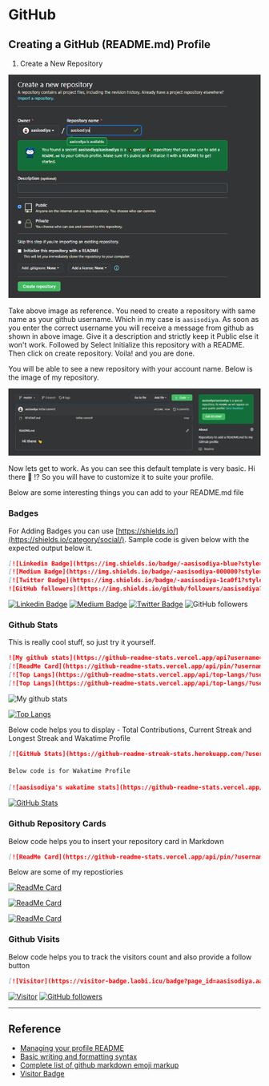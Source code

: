# GitHub

## Creating a GitHub (README.md) Profile

1. Create a New Repository

![Creating a New Repository](images/image-001.png)

Take above image as reference. You need to create a repository with same name as your github username. Which in my case is `aasisodiya`. As soon as you enter the correct username you will receive a message from github as shown in above image. Give it a description and strictly keep it Public else it won't work. Followed by Select Initialize this repository with a README. Then click on create repository. Voila! and you are done.

You will be able to see a new repository with your account name. Below is the image of my repository.

![My Repository](images/image-002.png)

Now lets get to work. As you can see this default template is very basic. Hi there :wave: !? So you will have to customize it to suite your profile.

Below are some interesting things you can add to your README.md file

### Badges

For Adding Badges you can use [https://shields.io/](https://shields.io/category/social/). Sample code is given below with the expected output below it.

```md
[![Linkedin Badge](https://img.shields.io/badge/-aasisodiya-blue?style=for-the-badge&logo=Linkedin&logoColor=white&link=https://www.linkedin.com/in/aasisodiya/)](https://www.linkedin.com/in/aasisodiya/)
[![Medium Badge](https://img.shields.io/badge/-aasisodiya-000000?style=for-the-badge&labelColor=000000&logo=Medium&link=https://medium.com/@aasisodiya)](https://medium.com/@aasisodiya)
[![Twitter Badge](https://img.shields.io/badge/-aasisodiya-1ca0f1?style=for-the-badge&labelColor=1ca0f1&logo=twitter&logoColor=white&link=https://twitter.com/aasisodiya)](https://twitter.com/aasisodiya)
![GitHub followers](https://img.shields.io/github/followers/aasisodiya?label=Followers&style=for-the-badge&logo=GitHub)
```

[![Linkedin Badge](https://img.shields.io/badge/-aasisodiya-blue?style=for-the-badge&logo=Linkedin&logoColor=white&link=https://www.linkedin.com/in/aasisodiya/)](https://www.linkedin.com/in/aasisodiya/)
[![Medium Badge](https://img.shields.io/badge/-aasisodiya-000000?style=for-the-badge&labelColor=000000&logo=Medium&link=https://medium.com/@aasisodiya)](https://medium.com/@aasisodiya)
[![Twitter Badge](https://img.shields.io/badge/-aasisodiya-1ca0f1?style=for-the-badge&labelColor=1ca0f1&logo=twitter&logoColor=white&link=https://twitter.com/aasisodiya)](https://twitter.com/aasisodiya)
![GitHub followers](https://img.shields.io/github/followers/aasisodiya?label=Followers&style=for-the-badge&logo=GitHub)

### Github Stats

This is really cool stuff, so just try it yourself.

```md
![My github stats](https://github-readme-stats.vercel.app/api?username=aasisodiya&count_private=true&show_icons=true&theme=radical)
[![ReadMe Card](https://github-readme-stats.vercel.app/api/pin/?username=aasisodiya&repo=github-readme-stats)](https://aasisodiya.github.io/)
[![Top Langs](https://github-readme-stats.vercel.app/api/top-langs/?username=aasisodiya)](https://aasisodiya.github.io/)
[![Top Langs](https://github-readme-stats.vercel.app/api/top-langs/?username=aasisodiya&layout=compact)](https://aasisodiya.github.io/)
```

![My github stats](https://github-readme-stats.vercel.app/api?username=aasisodiya&count_private=true&show_icons=true&theme=radical)

[![Top Langs](https://github-readme-stats.vercel.app/api/top-langs/?username=aasisodiya&layout=compact)](https://aasisodiya.github.io/)

Below code helps you to display - Total Contributions, Current Streak and Longest Streak and Wakatime Profile

```md
[![GitHub Stats](https://github-readme-streak-stats.herokuapp.com/?user=aasisodiya)](#)

Below code is for Wakatime Profile

[![aasisodiya's wakatime stats](https://github-readme-stats.vercel.app/api/wakatime?username=aasisodiya)](#)
```

[![GitHub Stats](https://github-readme-streak-stats.herokuapp.com/?user=aasisodiya)](#)

### Github Repository Cards

Below code helps you to insert your repository card in Markdown

```md
[![ReadMe Card](https://github-readme-stats.vercel.app/api/pin/?username=aasisodiya&repo=general)](https://aasisodiya.github.io/)
```

Below are some of my repostiories

[![ReadMe Card](https://github-readme-stats.vercel.app/api/pin/?username=aasisodiya&repo=general)](https://aasisodiya.github.io/)

[![ReadMe Card](https://github-readme-stats.vercel.app/api/pin/?username=aasisodiya&repo=go)](https://aasisodiya.github.io/)

[![ReadMe Card](https://github-readme-stats.vercel.app/api/pin/?username=aasisodiya&repo=WebProjects)](https://aasisodiya.github.io/)

### Github Visits

Below code helps you to track the visitors count and also provide a follow button

```md
[![Visitor](https://visitor-badge.laobi.icu/badge?page_id=aasisodiya.aasisodiya)](https://github.com/aasisodiya) [![GitHub followers](https://img.shields.io/github/followers/aasisodiya.svg?style=social&label=Follow)](https://github.com/aasisodiya?tab=followers)
```

[![Visitor](https://visitor-badge.laobi.icu/badge?page_id=aasisodiya.aasisodiya)](https://github.com/aasisodiya) [![GitHub followers](https://img.shields.io/github/followers/aasisodiya.svg?style=social&label=Follow)](https://github.com/aasisodiya?tab=followers)

---



## Reference

- [Managing your profile README](https://docs.github.com/en/github/setting-up-and-managing-your-github-profile/managing-your-profile-readme#about-your-profile-readme)
- [Basic writing and formatting syntax](https://docs.github.com/en/github/writing-on-github/basic-writing-and-formatting-syntax)
- [Complete list of github markdown emoji markup](https://gist.github.com/rxaviers/7360908)
- [Visitor Badge](https://visitor-badge.laobi.icu/#)
